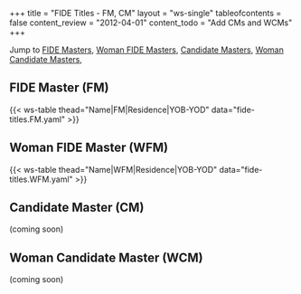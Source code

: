 +++
title = "FIDE Titles - FM, CM"
layout = "ws-single"
tableofcontents = false
content_review = "2012-04-01"
content_todo = "Add CMs and WCMs"
+++

Jump to [FIDE Masters](#fide-master-fm), [Woman FIDE Masters](#woman-fide-master-wfm),
[Candidate Masters](#candidate-master-cm), [Woman Candidate Masters](#woman-candidate-master-wcm), 

## FIDE Master (FM)
{{< ws-table thead="Name|FM|Residence|YOB-YOD" data="fide-titles.FM.yaml" >}}

## Woman FIDE Master (WFM)
{{< ws-table thead="Name|WFM|Residence|YOB-YOD" data="fide-titles.WFM.yaml" >}}

## Candidate Master (CM)

(coming soon)

## Woman Candidate Master (WCM)

(coming soon)
